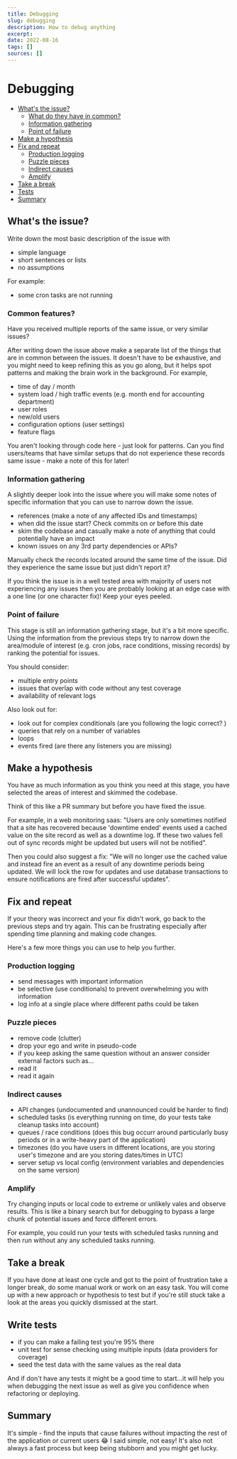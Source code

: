```yaml
---
title: Debugging
slug: debugging
description: How to debug anything
excerpt:
date: 2022-08-16
tags: []
sources: []
---
```


# Debugging

- [What's the issue?](#whats-the-issue)
  - [What do they have in common?](#what-do-they-have-in-common)
  - [Information gathering](#information-gathering)
  - [Point of failure](#point-of-failure)
- [Make a hypothesis](#make-a-hypothesis)
- [Fix and repeat](#fix-and-repeat)
  - [Production logging](#production-logging)
  - [Puzzle pieces](#puzzle-pieces)
  - [Indirect causes](#indirect-causes)
  - [Amplify](#amplify)
- [Take a break](#take-a-break)
- [Tests](#tests)
- [Summary](#summary)

## What's the issue?
Write down the most basic description of the issue with
- simple language
- short sentences or lists
- no assumptions

For example:
- some cron tasks are not running

### Common features?
Have you received multiple reports of the same issue, or very similar issues?

After writing down the issue above make a separate list of the things that are in common between the issues. It doesn't have to be exhaustive, and you might need to keep refining this as you go along, but it helps spot patterns and making the brain work in the background. For example,

- time of day / month
- system load / high traffic events (e.g. month end for accounting department)
- user roles
- new/old users
- configuration options (user settings)
- feature flags

You aren't looking through code here - just look for patterns. Can you find users/teams that have similar setups that do not experience these records same issue - make a note of this for later!


### Information gathering

A slightly deeper look into the issue where you will make some notes of specific information that you can use to narrow down the issue.

- references (make a note of any affected IDs and timestamps)
- when did the issue start? Check commits on or before this date
- skim the codebase and casually make a note of anything that could potentially have an impact
- known issues on any 3rd party dependencies or APIs?

Manually check the records located around the same time of the issue. Did they experience the same issue but just didn't report it?

If you think the issue is in a well tested area with majority of users not experiencing any issues then you are probably looking at an edge case with a one line (or one character fix)! Keep your eyes peeled.

### Point of failure

This stage is still an information gathering stage, but it's a bit more specific. Using the information from the previous steps try to narrow down the area/module of interest (e.g. cron jobs, race conditions, missing records) by ranking the potential for issues.

You should consider:
- multiple entry points
- issues that overlap with code without any test coverage
- availability of relevant logs

Also look out for:
- look out for complex conditionals (are you following the logic correct? )
- queries that rely on a number of variables
- loops
- events fired (are there any listeners you are missing)

## Make a hypothesis
You have as much information as you think you need at this stage, you have selected the areas of interest and skimmed the codebase.

Think of this like a PR summary but before you have fixed the issue.

For example, in a web monitoring saas: "Users are only sometimes notified that a site has recovered because 'downtime ended' events used a cached value on the site record as well as a downtime log. If these two values fell out of sync records might be updated but users will not be notified".

Then you could also suggest a fix: "We will no longer use the cached value and instead fire an event as a result of any downtime periods being updated. We will lock the row for updates and use database transactions to ensure notifications are fired after successful updates".

## Fix and repeat

If your theory was incorrect and your fix didn't work, go back to the previous steps and try again. This can be frustrating especially after spending time planning and making code changes.

Here's a few more things you can use to help you further.

### Production logging
- send messages with important information
- be selective (use conditionals) to prevent overwhelming you with information
- log info at a single place where different paths could be taken

### Puzzle pieces
- remove code (clutter)
- drop your ego and write in pseudo-code
- if you keep asking the same question without an answer consider external factors such as...
- read it
- read it again

### Indirect causes
- API changes (undocumented and unannounced could be harder to find)
- scheduled tasks (is everything running on time, do your tests take cleanup tasks into account)
- queues / race conditions (does this bug occurr around particularly busy periods or in a write-heavy part of the application)
- timezones (do you have users in different locations, are you storing user's timezone and are you storing dates/times in UTC)
- server setup vs local config (environment variables and dependencies on the same version)

### Amplify
Try changing inputs or local code to extreme or unlikely vales and observe results. This is like a binary search but for debugging to bypass a large chunk of potential issues and force different errors.

For example, you could run your tests with scheduled tasks running and then run without any any scheduled tasks running.

## Take a break
If you have done at least one cycle and got to the point of frustration take a longer break, do some manual work or work on an easy task.
You will come up with a new approach or hypothesis to test but if you're still stuck take a look at the areas you quickly dismissed at the start.

## Write tests
- if you can make a failing test you're 95% there
- unit test for sense checking using multiple inputs (data providers for coverage)
- seed the test data with the same values as the real data

And if don't have any tests it might be a good time to start...it will help you when debugging the next issue as well as give you confidence when refactoring or deploying.

## Summary

It's simple - find the inputs that cause failures without impacting the rest of the application or current users 😂
I said simple, not easy! It's also not always a fast process but keep being stubborn and you might get lucky.